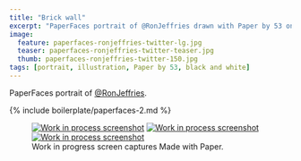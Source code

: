 ```yaml
---
title: "Brick wall"
excerpt: "PaperFaces portrait of @RonJeffries drawn with Paper by 53 on an iPad."
image: 
  feature: paperfaces-ronjeffries-twitter-lg.jpg
  teaser: paperfaces-ronjeffries-twitter-teaser.jpg
  thumb: paperfaces-ronjeffries-twitter-150.jpg
tags: [portrait, illustration, Paper by 53, black and white]
---
```


PaperFaces portrait of [@RonJeffries](http://twitter.com/RonJeffries).

{% include boilerplate/paperfaces-2.md %}

<figure class="third">
  <a href="{{ site.url }}/assets/images/paperfaces-ronjeffries-process-1-lg.jpg"><img src="{{ site.url }}/assets/images/paperfaces-ronjeffries-process-1-600.jpg" alt="Work in process screenshot"></a>
  <a href="{{ site.url }}/assets/images/paperfaces-ronjeffries-process-2-lg.jpg"><img src="{{ site.url }}/assets/images/paperfaces-ronjeffries-process-2-600.jpg" alt="Work in process screenshot"></a>
  <a href="{{ site.url }}/assets/images/paperfaces-ronjeffries-process-3-lg.jpg"><img src="{{ site.url }}/assets/images/paperfaces-ronjeffries-process-3-600.jpg" alt="Work in process screenshot"></a>
  <figcaption>Work in progress screen captures Made with Paper.</figcaption>
</figure>
